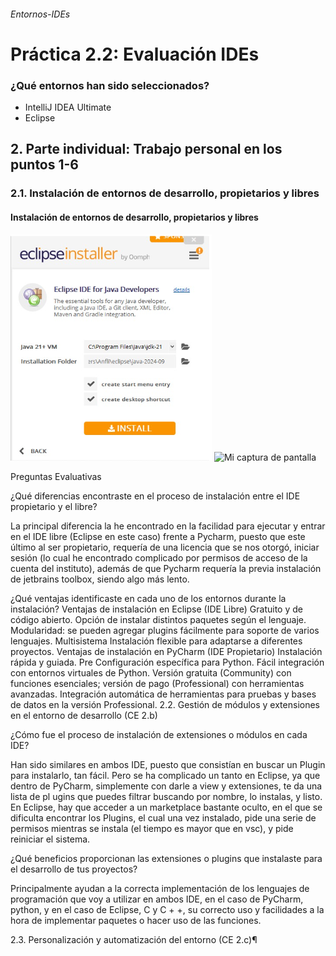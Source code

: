 ###### Entornos-IDEs

 # Práctica 2.2: Evaluación IDEs




### ¿Qué entornos han sido seleccionados? 

- IntelliJ IDEA Ultimate
- Eclipse



## 2. Parte individual: Trabajo personal en los puntos 1-6


### 2.1. Instalación de entornos de desarrollo, propietarios y libres 


 #### Instalación de entornos de desarrollo, propietarios y libres

![Mi captura de pantalla](https://github.com/Angelsito-cell/Entornos-IDEs/raw/main/Eclipse1.png)
![Mi captura de pantalla](https://github.com/Angelsito-cell/Entornos-IDEs/raw/main/IntelliJ.png)


Preguntas Evaluativas

¿Qué diferencias encontraste en el proceso de instalación entre el IDE propietario y el libre?

La principal diferencia la he encontrado en la facilidad para ejecutar y entrar en el IDE libre (Eclipse en este caso) frente a Pycharm, puesto que este último al ser propietario, requería de una licencia que se nos otorgó, iniciar sesión (lo cual he encontrado complicado por permisos de acceso de la cuenta del instituto), además de que Pycharm requería la previa instalación de jetbrains toolbox, siendo algo más lento.  

¿Qué ventajas identificaste en cada uno de los entornos durante la instalación?
Ventajas de instalación en Eclipse (IDE Libre)
Gratuito y de código abierto.
Opción de instalar distintos paquetes según el lenguaje.
Modularidad: se pueden agregar plugins fácilmente para soporte de varios lenguajes.
Multisistema
Instalación flexible para adaptarse a diferentes proyectos.
Ventajas de instalación en PyCharm (IDE Propietario)
Instalación rápida y guiada.
Pre Configuración específica para Python.
Fácil integración con entornos virtuales de Python.
Versión gratuita (Community) con funciones esenciales; versión de pago (Professional) con herramientas avanzadas.
Integración automática de herramientas para pruebas y bases de datos en la versión Professional.
2.2. Gestión de módulos y extensiones en el entorno de desarrollo (CE 2.b)


	







¿Cómo fue el proceso de instalación de extensiones o módulos en cada IDE?
	
Han sido similares en ambos IDE, puesto que consistían en buscar un Plugin para instalarlo, tan fácil. Pero se ha complicado un tanto en Eclipse, ya que dentro de PyCharm, simplemente con darle a view y extensiones, te da una lista de pl ugins que puedes filtrar buscando por nombre, lo instalas, y listo. En Eclipse, hay que acceder a un marketplace bastante oculto, en el que se dificulta encontrar los Plugins, el cual una vez instalado, pide una serie de permisos mientras se instala (el tiempo es mayor que en vsc), y pide reiniciar el sistema.

¿Qué beneficios proporcionan las extensiones o plugins que instalaste para el desarrollo de tus proyectos?

Principalmente ayudan a la correcta implementación de los lenguajes de programación que voy a utilizar en ambos IDE, en el caso de PyCharm, python, y en el caso de Eclipse, C y C + +, su correcto uso y facilidades a la hora de implementar paquetes o hacer uso de las funciones. 


2.3. Personalización y automatización del entorno (CE 2.c)¶






